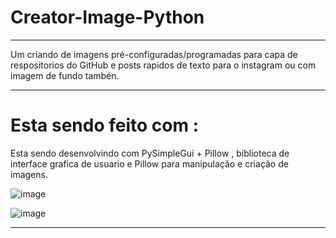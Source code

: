 # Creator-Image-Python

------------------------------------
 Um criando de imagens pré-configuradas/programadas para capa de respositorios do GitHub e posts rapidos de texto para o instagram ou com imagem de fundo tambén.
 
 ----------------------------------
 # Esta sendo feito com :
 
 Esta sendo desenvolvindo com PySimpleGui + Pillow , biblioteca de interface grafica de usuario e Pillow para manipulação e criação de imagens.
 
![image](https://user-images.githubusercontent.com/68930411/158917825-55121303-6595-48ee-af23-bb0a516233e6.png)

![image](https://user-images.githubusercontent.com/68930411/158917902-0ac9a0d0-293f-4a8f-babe-aa09953c4cd1.png)

----------------------------------

